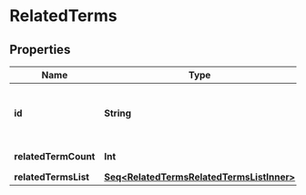 

# RelatedTerms


## Properties

Name | Type | Description | Notes
------------ | ------------- | ------------- | -------------
**id** | **String** | First input term. For example, if you pass \&quot;?terms&#x3D;clothes,workout\&quot;, then id will be \&quot;clothes\&quot; |  [optional]
**relatedTermCount** | **Int** | Total number of related terms returned |  [optional]
**relatedTermsList** | [**Seq&lt;RelatedTermsRelatedTermsListInner&gt;**](RelatedTermsRelatedTermsListInner.md) | The id of the advertiser. |  [optional]



